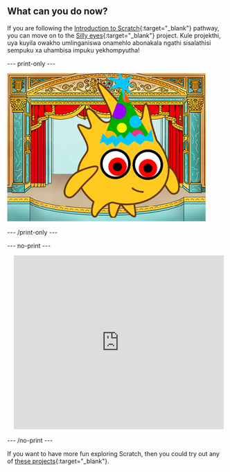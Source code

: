 ## What can you do now?

If you are following the [Introduction to Scratch](https://projects.raspberrypi.org/en/pathways/scratch-intro){:target="_blank"} pathway, you can move on to the [Silly eyes](https://projects.raspberrypi.org/en/projects/silly-eyes){:target="_blank"} project. Kule projekthi, uya kuyila owakho umlinganiswa onamehlo abonakala ngathi sisalathisi sempuku xa uhambisa impuku yekhompyutha!

--- print-only ---

![Iprojekthi 'yamehlo aqhulayo'.](images/googly-eye-character.png)

--- /print-only ---

--- no-print ---

<div class="scratch-preview" style="margin-left: 15px;">
  <iframe allowtransparency="true" width="485" height="402" src="https://scratch.mit.edu/projects/embed/495141114/?autostart=false" frameborder="0"></iframe>
</div>

--- /no-print ---

If you want to have more fun exploring Scratch, then you could try out any of [these projects](https://projects.raspberrypi.org/en/projects?software%5B%5D=scratch&curriculum%5B%5D=%201){:target="_blank"}.